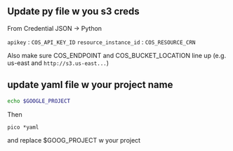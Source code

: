 

## Update py file w you s3 creds

From Credential JSON -> Python

`apikey` : `COS_API_KEY_ID`
`resource_instance_id` : `COS_RESOURCE_CRN`

Also make sure COS_ENDPOINT and COS_BUCKET_LOCATION line up (e.g. us-east and `http://s3.us-east...`)

## update yaml file w your project name

```bash
echo $GOOGLE_PROJECT
```

Then
```
pico *yaml
```

and replace $GOOG_PROJECT w your project
